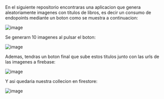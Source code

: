 En el siguiente repositorio encontraras una aplicacion que genera aleatoriamente imagenes con titulos de libros, es decir un consumo de endopoints mediante un boton como se muestra a continuacion:

![image](https://github.com/user-attachments/assets/2c85e5b0-d17e-4e69-9894-3074c1bfa891)

Se generarn 10 imagenes al pulsar el boton:

![image](https://github.com/user-attachments/assets/a71874b3-1630-428f-9613-4f14af22345f)

Ademas, tendras un boton final que sube estos titulos junto con las urls de las imagenes a firebase:

![image](https://github.com/user-attachments/assets/163dc9ce-5b1a-4bbd-ae7a-b16c904d2623)

Y asi quedaria nuestra collecion en firestore:

![image](https://github.com/user-attachments/assets/45754e63-8e5f-4e77-b0a0-f39b7b091001)

